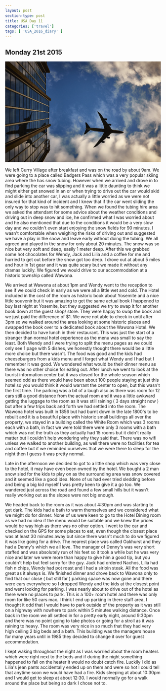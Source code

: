 ```yaml
---
layout: post
section-type: post
title: USA Day 11
categories: ['travel']
tags: [ 'USA_2016_diary' ]
---
```


## Monday 21st 2015  

![USA](/img/travel.jpg)

We left Curry Village after breakfast and was on the road by about 9am. We were going to a place called Badgers Pass which was a very popular skiing area where the has snow tubing. However when we arrived and drove in to find parking the car was slipping and it was a little daunting to think we might either get snowed in an or when trying to drive out the car would skid and slide into another car, I was actually a little worried as we were not insured for that kind of incident and I knew that if the car went sliding the only way to stop was to hit something. When we found the tubing hire area we asked the attendant for some advice about the weather conditions and driving out in deep snow and ice, he confirmed what I was worried about and he also mentioned that due to the conditions it would be a very slow day and we couldn't even start enjoying the snow fields for 90 minutes. I wasn't comfortable when weighing the risks of driving out and suggested we have a play in the snow and leave early without doing the tubing. We all agreed and played in the snow for only about 20 minutes. The snow was so nice but very soft and deep, easily 1 meter deep. After this we grabbed some hot chocolates for Wendy, Jack and Lilia and a coffee for me and hurried to get out before the snow got too deep. I drove out at about 5 miles and hour in 1st gear and it was quite scary but we made it without any dramas luckily. We figured we would drive to our accommodation at a historic township called Wawona.

We arrived at Wawona at about 1pm and Wendy went to the reception to see if we could check in early as we were all a little wet and cold. The Hotel included in the cost of the room as historic book about Yosemite and a nice little souvenir but it was amazing to get the same actual book I happened to buy last night at Yosemite, but they suggested we try to swap it for another book down at the guest shop/ store. They were happy to swap the book and we just paid the difference of $1. We were not able to check in until after 3pm so we walked around the area looking at some historic places and swapped the book over to a dedicated book about the Wawona Hotel. We then decided to have lunch in their restaurant. This was just the start of a stranger than normal hotel experience as the menu was small to say the least. Both Wendy and I were trying to split the menu pages as we could only see 1 page with 5 dishes, we honestly thought there would be a little more choice but there wasn't. The food was good and the kids had cheeseburgers from a kids menu and I forget what Wendy and I had but I remember it was good. We wondered what would be their dinner menu as there was no other choice for eating out.
After lunch we went to look at the tourist information center but it was closed for the whole season which seemed odd as there would have been about 100 people staying at just this hotel so you would think it would warrant the center to open, but this wasn't the first time. The parking was a bit of a laugh also as there was room for 12 cars still a good distance from the actual room and it was a little awkward getting the luggage to the room as it was still raining ( 3 days straight now ) but after a few trips back and forth we had settled into the room. The Wawona hotel was built in 1856 but had burnt down in the late 1800's to be rebuilt and it is a beautiful place with historic small buildings all over the property, we stayed in a building called the White Room which was 3 rooms each with a bath, in fact we were told there were only 3 rooms with a bath which was not the truth as they actually had 15 rooms but it didn't really matter but I couldn't help wondering why they said that. There was no wifi unless we walked to another building, as well there were no facilities for tea and coffee but if we reminded ourselves that we were there to sleep for the night then I guess it was pretty normal.

Late in the afternoon we decided to got to a little shop which was very close to the hotel, it may have even been owned by the hotel. We bought a 2 man snow sled for the kids to play on as the surrounding area was snow covered and it seemed like a good idea. None of us had ever tried sledding before and being a big kid myself I was pretty keen to give it a go too. We wandered just across the road and found a few small hills but it wasn't really working out as the slopes were not big enough.

We headed back to the room as it was about 4:30pm and was starting to get dark. The kids had a bath to warm themselves and we considered what we might do for dinner. None of us were keen to go to the Hotel Dining room as we had no idea if the menu would be suitable and we knew the prices would be way high as there was no other option. I went to the car and checked on the GPS for some places to eat, even though the closest place was at least 30 minutes away but since there wasn't much to do we figured it was like going for a drive. The nearest place was called Oakhurst and they had a Denny's which we all love. The manager of Denny's was very short staffed and was absolutely run of his feet so it took a while but he was very nice and later we were more than happy to give him a good tip, but you couldn't help but feel sorry for the guy. Jack had ordered Nachos, Lilia had fish n chips, Wendy had pot roast and I had a sirloin steak. All the food was great as it always is. We finished dinner and drove back to Wawona only to find that our close ( but still far ) parking space was now gone and there were cars everywhere so I dropped Wendy and the kids at the closest point and went looking for parking. I was nearly about to drive out of the hotel as there were no places to park. This is a 100+ room hotel and there was only room for like 50 cars max. I think I end up parking in there staff area, I thought it odd that I would have to park outside of the property as it was still on a highway with nowhere to park within 5 minutes walking distance.
Once back in the room we all settled in for a pretty early night, around 9:30pm and there was no point going to take photos or going for a stroll as it was raining to heavy. The room was very nice in so much that they had very high ceiling 2 big beds and a bath. This building was the managers house for many years until in 1985 they decided to change it over for guest accommodation.

 I kept waking throughout the night as I was worried about the room heaters which were right next to the beds and if during the night something happened to fall on the heater it would no doubt catch fire. Luckily I did as Lilia's jean pants accidentally ended up on them and were so hot I could tell that anytime soon we would have had a fire. Kids sleeping at about 10:30pm and I would get to sleep at about 12:30. I would normally go for a walk around the place but being so dark I chose not to.

